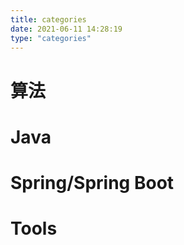 ```yaml
---
title: categories
date: 2021-06-11 14:28:19
type: "categories"
---
```



# 算法

# Java

# Spring/Spring Boot

# Tools